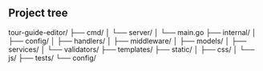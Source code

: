## Project tree

tour-guide-editor/
├── cmd/
│   └── server/
│       └── main.go
├── internal/
│   ├── config/
│   ├── handlers/
│   ├── middleware/
│   ├── models/
│   ├── services/
│   └── validators/
├── templates/
├── static/
│   ├── css/
│   └── js/
├── tests/
└── config/
